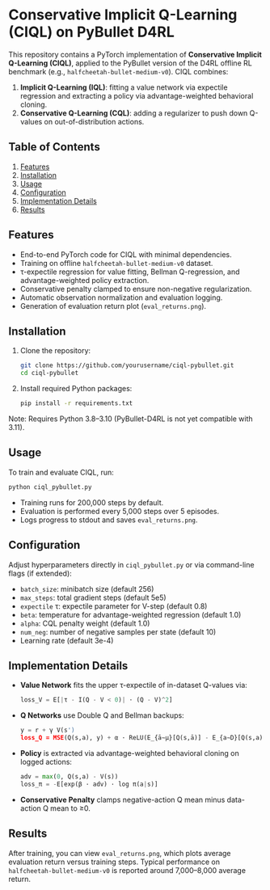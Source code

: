 # Conservative Implicit Q-Learning (CIQL) on PyBullet D4RL

This repository contains a PyTorch implementation of **Conservative Implicit Q-Learning (CIQL)**,
applied to the PyBullet version of the D4RL offline RL benchmark (e.g., `halfcheetah-bullet-medium-v0`).
CIQL combines:
1. **Implicit Q-Learning (IQL)**: fitting a value network via expectile regression and extracting a policy via advantage-weighted behavioral cloning.
2. **Conservative Q-Learning (CQL)**: adding a regularizer to push down Q-values on out-of-distribution actions.

## Table of Contents
1. [Features](#features)
2. [Installation](#installation)
3. [Usage](#usage)
4. [Configuration](#configuration)
5. [Implementation Details](#implementation-details)
6. [Results](#results)
   
## Features
- End-to-end PyTorch code for CIQL with minimal dependencies.
- Training on offline `halfcheetah-bullet-medium-v0` dataset.
- τ-expectile regression for value fitting, Bellman Q-regression, and advantage-weighted policy extraction.
- Conservative penalty clamped to ensure non-negative regularization.
- Automatic observation normalization and evaluation logging.
- Generation of evaluation return plot (`eval_returns.png`).

## Installation
1. Clone the repository:
   ```bash
   git clone https://github.com/yourusername/ciql-pybullet.git
   cd ciql-pybullet
   ```
2. Install required Python packages:
   ```bash
   pip install -r requirements.txt
   ```
Note: Requires Python 3.8–3.10 (PyBullet-D4RL is not yet compatible with 3.11).

## Usage
To train and evaluate CIQL, run:
```bash
python ciql_pybullet.py
```
- Training runs for 200,000 steps by default.
- Evaluation is performed every 5,000 steps over 5 episodes.
- Logs progress to stdout and saves `eval_returns.png`.

## Configuration
Adjust hyperparameters directly in `ciql_pybullet.py` or via command-line flags (if extended):
- `batch_size`: minibatch size (default 256)
- `max_steps`: total gradient steps (default 5e5)
- `expectile` τ: expectile parameter for V-step (default 0.8)
- `beta`: temperature for advantage-weighted regression (default 1.0)
- `alpha`: CQL penalty weight (default 1.0)
- `num_neg`: number of negative samples per state (default 10)
- Learning rate (default 3e-4)

## Implementation Details
- **Value Network** fits the upper τ-expectile of in-dataset Q-values via:
 
  ```python
  loss_V = E[|τ - I(Q - V < 0)| · (Q - V)^2]
  ```
- **Q Networks** use Double Q and Bellman backups:
 
  ```python
  y = r + γ V(s')
  loss_Q = MSE(Q(s,a), y) + α · ReLU(E_{ā∼μ}[Q(s,ā)] - E_{a∼D}[Q(s,a)])
  ```
- **Policy** is extracted via advantage-weighted behavioral cloning on logged actions:
 
  ```python
  adv = max(0, Q(s,a) - V(s))
  loss_π = -E[exp(β · adv) · log π(a|s)]
  ```
- **Conservative Penalty** clamps negative-action Q mean minus data-action Q mean to ≥0.

## Results
After training, you can view `eval_returns.png`, which plots average evaluation return
versus training steps. Typical performance on `halfcheetah-bullet-medium-v0` is reported around
7,000–8,000 average return.
